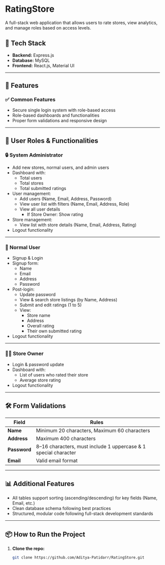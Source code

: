 # RatingStore

A full-stack web application that allows users to rate stores, view analytics, and manage roles based on access levels.

## 📌 Tech Stack

- **Backend:** Express.js  
- **Database:** MySQL  
- **Frontend:** React.js, Material UI 

---

## 🚀 Features

### ✅ Common Features
- Secure single login system with role-based access
- Role-based dashboards and functionalities
- Proper form validations and responsive design

---

## 👥 User Roles & Functionalities

### 🔒 System Administrator
- Add new stores, normal users, and admin users
- Dashboard with:
  - Total users
  - Total stores
  - Total submitted ratings
- User management:
  - Add users (Name, Email, Address, Password)
  - View user list with filters (Name, Email, Address, Role)
  - View all user details
    - If Store Owner: Show rating
- Store management:
  - View list with store details (Name, Email, Address, Rating)
- Logout functionality

---

### 👤 Normal User
- Signup & Login
- Signup form:
  - Name
  - Email
  - Address
  - Password
- Post-login:
  - Update password
  - View & search store listings (by Name, Address)
  - Submit and edit ratings (1 to 5)
  - View:
    - Store name
    - Address
    - Overall rating
    - Their own submitted rating
- Logout functionality

---

### 🧑‍💼 Store Owner
- Login & password update
- Dashboard with:
  - List of users who rated their store
  - Average store rating
- Logout functionality

---

## 🛠️ Form Validations

| Field     | Rules |
|-----------|-------|
| **Name**      | Minimum 20 characters, Maximum 60 characters |
| **Address**   | Maximum 400 characters |
| **Password**  | 8–16 characters, must include 1 uppercase & 1 special character |
| **Email**     | Valid email format |

---

## 📊 Additional Features
- All tables support sorting (ascending/descending) for key fields (Name, Email, etc.)
- Clean database schema following best practices
- Structured, modular code following full-stack development standards

---

## 📦 How to Run the Project

1. **Clone the repo:**

   ```bash
   git clone https://github.com/Aditya-Patidarr/RatingStore.git
